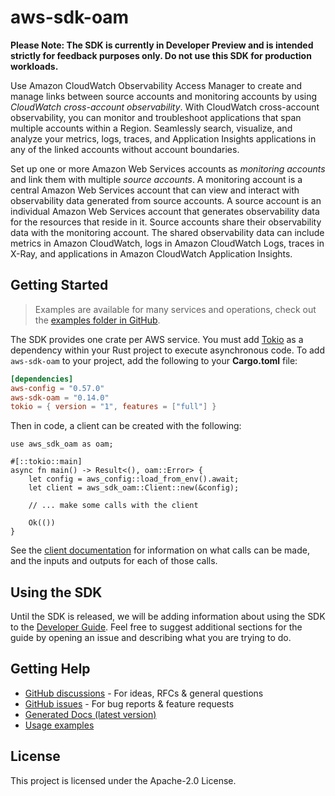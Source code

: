 # aws-sdk-oam

**Please Note: The SDK is currently in Developer Preview and is intended strictly for
feedback purposes only. Do not use this SDK for production workloads.**

Use Amazon CloudWatch Observability Access Manager to create and manage links between source accounts and monitoring accounts by using _CloudWatch cross-account observability_. With CloudWatch cross-account observability, you can monitor and troubleshoot applications that span multiple accounts within a Region. Seamlessly search, visualize, and analyze your metrics, logs, traces, and Application Insights applications in any of the linked accounts without account boundaries.

Set up one or more Amazon Web Services accounts as _monitoring accounts_ and link them with multiple _source accounts_. A monitoring account is a central Amazon Web Services account that can view and interact with observability data generated from source accounts. A source account is an individual Amazon Web Services account that generates observability data for the resources that reside in it. Source accounts share their observability data with the monitoring account. The shared observability data can include metrics in Amazon CloudWatch, logs in Amazon CloudWatch Logs, traces in X-Ray, and applications in Amazon CloudWatch Application Insights.

## Getting Started

> Examples are available for many services and operations, check out the
> [examples folder in GitHub](https://github.com/awslabs/aws-sdk-rust/tree/main/examples).

The SDK provides one crate per AWS service. You must add [Tokio](https://crates.io/crates/tokio)
as a dependency within your Rust project to execute asynchronous code. To add `aws-sdk-oam` to
your project, add the following to your **Cargo.toml** file:

```toml
[dependencies]
aws-config = "0.57.0"
aws-sdk-oam = "0.14.0"
tokio = { version = "1", features = ["full"] }
```

Then in code, a client can be created with the following:

```rust,no_run
use aws_sdk_oam as oam;

#[::tokio::main]
async fn main() -> Result<(), oam::Error> {
    let config = aws_config::load_from_env().await;
    let client = aws_sdk_oam::Client::new(&config);

    // ... make some calls with the client

    Ok(())
}
```

See the [client documentation](https://docs.rs/aws-sdk-oam/latest/aws_sdk_oam/client/struct.Client.html)
for information on what calls can be made, and the inputs and outputs for each of those calls.

## Using the SDK

Until the SDK is released, we will be adding information about using the SDK to the
[Developer Guide](https://docs.aws.amazon.com/sdk-for-rust/latest/dg/welcome.html). Feel free to suggest
additional sections for the guide by opening an issue and describing what you are trying to do.

## Getting Help

* [GitHub discussions](https://github.com/awslabs/aws-sdk-rust/discussions) - For ideas, RFCs & general questions
* [GitHub issues](https://github.com/awslabs/aws-sdk-rust/issues/new/choose) - For bug reports & feature requests
* [Generated Docs (latest version)](https://awslabs.github.io/aws-sdk-rust/)
* [Usage examples](https://github.com/awslabs/aws-sdk-rust/tree/main/examples)

## License

This project is licensed under the Apache-2.0 License.

